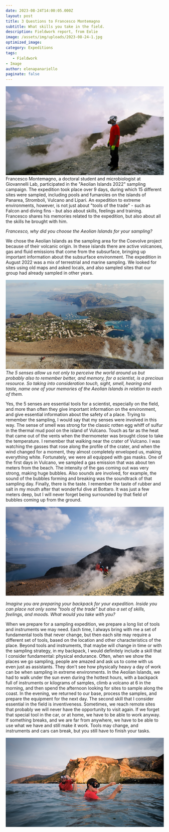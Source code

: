 ```yaml
---
date: 2023-08-24T14:00:05.000Z
layout: post
title: 3 Questions to Francesco Montemagno
subtitle: What skills you take in the field.
description: Fieldwork report, from Eolie 
image: /assets/img/uploads/2023-08-24-1.jpg
optimized_image:
category: Expeditions
tags:
   - Fieldwork
- Image
author: elenapanariello
paginate: false
---
```

![Alt text](/assets/img/uploads/2023-08-24-4.jpg "Francesco Montemagno")
Francesco Montemagno, a doctoral student and microbiologist at Giovannelli Lab, participated in the "Aeolian Islands 2022" sampling campaign. The expedition took place over 9 days, during which 15 different sites were sampled, including pools and fumaroles on the islands of Panarea, Stromboli, Vulcano and Lipari. An expedition to extreme environments, however, is not just about "tools of the trade" - such as Falcon and diving fins - but also about skills, feelings and training. Francesco shares his memories related to the expedition, but also about all the skills he brought with him.

*Francesco, why did you choose the Aeolian Islands for your sampling?*

We chose the Aeolian Islands as the sampling area for the Coevolve project because of their volcanic origin. In these islands there are active volcanoes, gas and fluid emissions that come from the subsurface, bringing up important information about the subsurface environment. The expedition in August 2022 was a mix of terrestrial and marine sampling. We looked for sites using old maps and asked locals, and also sampled sites that our group had already sampled in other years.

![Alt text](/assets/img/uploads/2023-08-24-1.jpg "Volcano island")
*The 5 senses allow us not only to perceive the world around us but probably also to remember better, and memory, for a scientist, is a precious resource. So taking into consideration touch, sight, smell, hearing and taste, name one of your memories of the Aeolian Islands in relation to each of them.*

Yes, the 5 senses are essential tools for a scientist, especially on the field, and more than often they give important information on the environment, and give essential information about the safety of a place.
Trying to remember the sampling, I would say that my senses were involved in this way. The sense of smell was strong for the classic rotten egg whiff of sulfur in the thermal mud pool on the island of Vulcano. Touch as far as the heat that came out of the vents when the thermometer was brought close to take the temperature. I remember that walking near the crater of Vulcano. I was watching the gasses that rose along the profile of the crater, and when the wind changed for a moment, they almost completely enveloped us, making everything white. Fortunately, we were all equipped with gas masks. One of the first days in Vulcano, we sampled a gas emission that was about ten meters from the beach. The intensity of the gas coming out was very strong, making huge bubbles. Also sounds are involved, for example, the sound of the bubbles forming and breaking was the soundtrack of that sampling day. Finally, there is the taste. I remember the taste of rubber and salt in my mouth after that wonderful dive at Bottaro. It was just a few meters deep, but I will never forget being surrounded by that field of bubbles coming up from the ground.

![Alt text](/assets/img/uploads/2023-08-24-2.jpg "Volcano island")

*Imagine you are preparing your backpack for your expedition. Inside you can place not only some "tools of the trade" but also a set of skills, feelings, and moods. What would you take with you?*

When we prepare for a sampling expedition, we prepare a long list of tools and instruments we may need. Each time, I always bring with me a set of fundamental tools that never change, but then each site may require a different set of tools, based on the location and other characteristics of the place. Beyond tools and instruments, that maybe will change in time or with the sampling strategy, in my backpack, I would definitely include a skill that I consider fundamental: physical endurance. Often, when we show the places we go sampling, people are amazed and ask us to come with us even just as assistants. They don't see how physically heavy a day of work can be when sampling in extreme environments. In the Aeolian Islands, we had to walk under the sun even during the hottest hours, with a backpack full of instruments or kilograms of samples, climb a volcano at 6 in the morning, and then spend the afternoon looking for sites to sample along the coast. In the evening, we returned to our base, process the samples, and prepare the equipment for the next day. 
The second skill that I consider essential in the field is inventiveness. Sometimes, we reach remote sites that probably we will never have the opportunity to visit again. If we forget that special tool in the car, or at home, we have to be able to work anyway. If something breaks, and we are far from anywhere, we have to be able to use what we have and still make it work. 
Tools may change, and instruments and cars can break, but you still have to finish your tasks.

![Alt text](/assets/img/uploads/2023-08-24-3.jpg "Volcano island")



